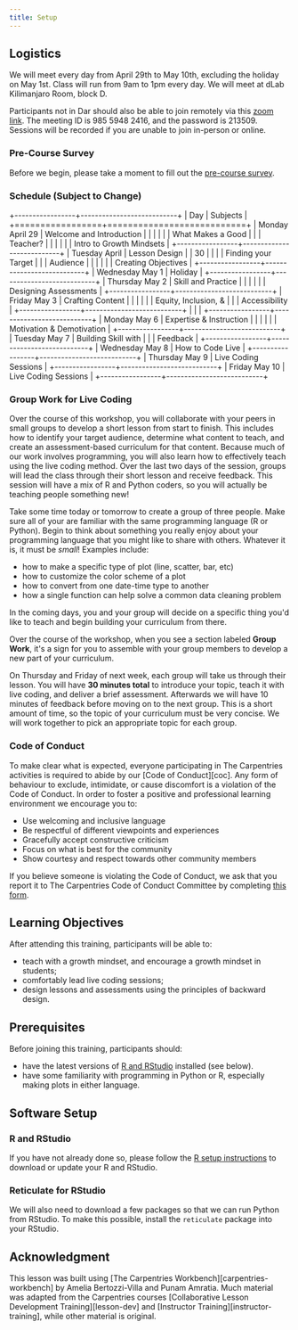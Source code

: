 ```yaml
---
title: Setup
---
```


## Logistics

We will meet every day from April 29th to May 10th, excluding the holiday
on May 1st. Class will run from 9am to 1pm every day. We will meet at
dLab Kilimanjaro Room, block D. 

Participants not in Dar should also be
able to join remotely via this [zoom link](https://zoom.us/j/98559482416?pwd=UzA3ZVFJNS9ZRnFYamhhUW1RVG5QUT09). The meeting ID is 985 5948 2416, and the password is 213509. Sessions will be recorded if you are unable to join in-person or online.

### Pre-Course Survey
Before we begin, please take a moment to fill out the [pre-course survey](https://forms.gle/1eyZ96SjfWD9SLvc9).

### Schedule (Subject to Change)

+-----------------+---------------------------+
| Day             | Subjects                  |
+=================+===========================+
| Monday April 29 | Welcome and Introduction  |
|                 |                           |
|                 | What Makes a Good         |
|                 | Teacher?                  |
|                 |                           |
|                 | Intro to Growth Mindsets  |
+-----------------+---------------------------+
| Tuesday April   | Lesson Design             |
| 30              |                           |
|                 | Finding your Target       |
|                 | Audience                  |
|                 |                           |
|                 | Creating Objectives       |
+-----------------+---------------------------+
| Wednesday May 1 | Holiday                   |
+-----------------+---------------------------+
| Thursday May 2  | Skill and Practice        |
|                 |                           |
|                 | Designing Assessments     |
+-----------------+---------------------------+
| Friday May 3    | Crafting Content          |
|                 |                           |
|                 | Equity, Inclusion, &      |
|                 | Accessibility             |
+-----------------+---------------------------+
|                 |                           |
+-----------------+---------------------------+
| Monday May 6    | Expertise & Instruction   |
|                 |                           |
|                 | Motivation & Demotivation |
+-----------------+---------------------------+
| Tuesday May 7   | Building Skill with       |
|                 | Feedback                  |
+-----------------+---------------------------+
| Wednesday May 8 | How to Code Live          |
+-----------------+---------------------------+
| Thursday May 9  | Live Coding Sessions      |
+-----------------+---------------------------+
| Friday May 10   | Live Coding Sessions      |
+-----------------+---------------------------+

### Group Work for Live Coding

Over the course of this workshop, you will collaborate with your peers
in small groups to develop a short lesson from start to finish. This
includes how to identify your target audience, determine what content to
teach, and create an assessment-based curriculum for that content.
Because much of our work involves programming, you will also learn how
to effectively teach using the live coding method. Over the last two
days of the session, groups will lead the class through their short
lesson and receive feedback. This session will have a mix of R and
Python coders, so you will actually be teaching people something new!

Take some time today or tomorrow to create a group of three people. Make
sure all of your are familiar with the same programming language (R or
Python). Begin to think about something you really enjoy about your
programming language that you might like to share with others. Whatever
it is, it must be *small*! Examples include:

-   how to make a specific type of plot (line, scatter, bar, etc)
-   how to customize the color scheme of a plot
-   how to convert from one date-time type to another
-   how a single function can help solve a common data cleaning problem

In the coming days, you and your group will decide on a specific thing
you'd like to teach and begin building your curriculum from there.

Over the course of the workshop, when you see a section labeled **Group
Work**, it's a sign for you to assemble with your group members to
develop a new part of your curriculum.

On Thursday and Friday of next week, each group will take us through
their lesson. You will have **30 minutes total** to introduce your
topic, teach it with live coding, and deliver a brief assessment.
Afterwards we will have 10 minutes of feedback before moving on to the
next group. This is a short amount of time, so the topic of your
curriculum must be very concise. We will work together to pick an
appropriate topic for each group.

### Code of Conduct

To make clear what is expected,
everyone participating in The Carpentries activities is required to abide by our
[Code of Conduct][coc].
Any form of behaviour to exclude, intimidate,
or cause discomfort is a violation of the Code of Conduct.
In order to foster a positive and professional learning environment we encourage you to:

* Use welcoming and inclusive language
* Be respectful of different viewpoints and experiences
* Gracefully accept constructive criticism
* Focus on what is best for the community
* Show courtesy and respect towards other community members

If you believe someone is violating the Code of Conduct,
we ask that you report it to The Carpentries Code of Conduct Committee
by completing [this form](https://goo.gl/forms/KoUfO53Za3apOuOK2).


## Learning Objectives

After attending this training, participants will be able to:

-   teach with a growth mindset, and encourage a growth mindset in
    students;
-   comfortably lead live coding sessions;
-   design lessons and assessments using the principles of backward
    design.

## Prerequisites

Before joining this training, participants should:

-   have the latest versions of [R and
    RStudio](https://bertozzivill.github.io/r-install-instructions)
    installed (see below).
-   have some familiarity with programming in Python or R, especially
    making plots in either language.

## Software Setup

### R and RStudio

If you have not already done so, please follow the [R setup
instructions](https://bertozzivill.github.io/r-install-instructions) to
download or update your R and RStudio.

### Reticulate for RStudio

We will also need to download a few packages so that we can run Python
from RStudio. To make this possible, install the `reticulate` package
into your RStudio.

## Acknowledgment

This lesson was built using [The Carpentries Workbench][carpentries-workbench] by Amelia
Bertozzi-Villa and Punam Amratia. Much material was adapted from the
Carpentries courses [Collaborative Lesson Development Training][lesson-dev] and
[Instructor Training][instructor-training], while other material is original.
